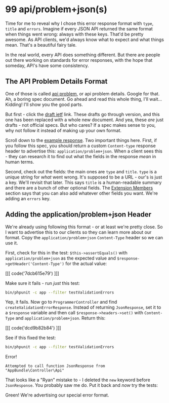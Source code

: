 # 99 api/problem+json(s)

Time for me to reveal why I chose this error response format with `type`, `title`
and `errors`. Imagine if every JSON API returned the same format when things went
wrong: always with these keys. That'd be pretty awesome. As API clients, we'd always
know what to expect and what things mean. That's a beautiful fairy tale.

In the real world, every API does something different. But there are people out there
working on standards for error responses, with the hope that someday, API's have
some consistency. 

## The API Problem Details Format

One of those is called [api problem](https://tools.ietf.org/html/draft-nottingham-http-problem-07),
or api problem details. Google for that. Ah, a boring spec document. Go ahead and
read this whole thing, I'll wait... Kidding! I'll show you the good parts.

But first - click the [draft ietf](https://tools.ietf.org/html/draft-ietf-appsawg-http-problem-00)
link. These drafts go through version, and this one has been replaced with a whole
new document. And yea, these *are* just drafts - not official specs. But who cares?
If a spec makes sense to you, why not follow it instead of making up your own format.

Scroll down to the [example response](https://tools.ietf.org/html/draft-ietf-appsawg-http-problem-00#section-3).
Two important things here. First, if you follow this spec, you should return a custom
`Content-type` response header to advertise this: `application/problem+json`. When
a client sees this - they can research it to find out what the fields in the response
*mean* in human terms.

Second, check out the fields: the main ones are `type` and `title`. `type` is a
unique string for *what* went wrong. It's supposed to be a URL - our's is just a
key. We'll revisit that later. This says `title` is a human-readable summary and
there are a bunch of other optional fields. The [Extension Members](https://tools.ietf.org/html/draft-ietf-appsawg-http-problem-00#section-3.2)
section says that you can also add whatever other fields you want. We're adding
an `errors` key.

## Adding the application/problem+json Header

We're already using following this format - or at least we're pretty close. So I
want to advertise this to our clients so they can learn more about our format. Copy
the `application/problem+json` `Content-Type` header so we can use it.

First, check for this in the test: `$this->assertEquals()` with `application/problem+json`
as the expected value and `$response->getHeader('Content-Type')` for the actual value:

[[[ code('7dcb615e79') ]]]

Make sure it fails - run *just* this test:

```bash
bin/phpunit -c app --filter testValidationErrors
```

Yep, it fails. Now go to `ProgrammerController` and find `createValidationErrorResponse`.
Instead of returning `JsonResponse`, set it to a `$response` variable and then call
`$response->headers->set()` with `Content-Type` and `application/problem+json`. Return
this:

[[[ code('dcd9b82b84') ]]]

See if this fixed the test:

```bash
bin/phpunit -c app --filter testValidationErrors
```

Error!

    Attempted to call function JsonResponse from "AppBundle\Controller\Api"

That looks like a "Ryan" mistake to - I deleted the `new` keyword before `JsonResponse`.
You probably saw me do. Put it back and *now* try the tests:

Green! We're advertising our special error format.
